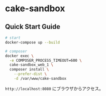 # cake-sandbox

## Quick Start Guide

```sh
# start
docker-compose up --build

# composer
docker exec \
  -e COMPOSER_PROCESS_TIMEOUT=600 \
  cake-sandbox_web_1 \
  composer install \
    --prefer-dist \
    -d /var/www/cake-sandbox
```

`http://localhost:8080` にブラウザからアクセス。
